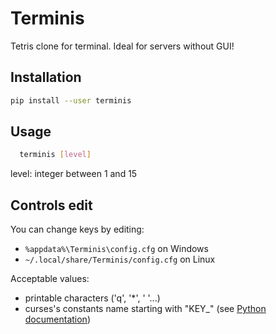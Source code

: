 # Terminis
Tetris clone for terminal. Ideal for servers without GUI!

## Installation

```bash
pip install --user terminis
```

## Usage
```bash
  terminis [level]
```
  level: integer between 1 and 15

## Controls edit

You can change keys by editing:
* `%appdata%\Terminis\config.cfg` on Windows
* `~/.local/share/Terminis/config.cfg` on Linux

Acceptable values:
* printable characters ('q', '*', ' '...)
* curses's constants name starting with "KEY_" (see [Python documentation](https://docs.python.org/3/library/curses.html?highlight=curses#constants))